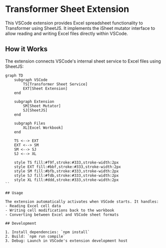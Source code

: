 # Transformer Sheet Extension

This VSCode extension provides Excel spreadsheet functionality to Transformer using SheetJS. It implements the iSheet mutator interface to allow reading and writing Excel files directly within VSCode.

## How it Works

The extension connects VSCode's internal sheet service to Excel files using SheetJS:

```mermaid
graph TD
    subgraph VSCode
        TS[Transformer Sheet Service]
        EXT[Sheet Extension]
    end

    subgraph Extension
        SM[Sheet Mutator]
        SJ[SheetJS]
    end

    subgraph Files
        XL[Excel Workbook]
    end

    TS <--> EXT
    EXT <--> SM
    SM <--> SJ
    SJ <--> XL

    style TS fill:#f9f,stroke:#333,stroke-width:2px
    style EXT fill:#bbf,stroke:#333,stroke-width:2px
    style SM fill:#bfb,stroke:#333,stroke-width:2px
    style SJ fill:#fdb,stroke:#333,stroke-width:2px
    style XL fill:#ddd,stroke:#333,stroke-width:2px
``

## Usage

The extension automatically activates when VSCode starts. It handles:
- Reading Excel cell data
- Writing cell modifications back to the workbook
- Converting between Excel and VSCode sheet formats

## Development

1. Install dependencies: `npm install`
2. Build: `npm run compile`
3. Debug: Launch in VSCode's extension development host
```
